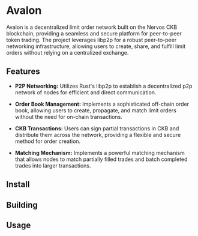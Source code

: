 # Avalon

Avalon is a decentralized limit order network built on the Nervos CKB blockchain, providing a seamless and secure platform for peer-to-peer token trading. The project leverages libp2p for a robust peer-to-peer networking infrastructure, allowing users to create, share, and fulfill limit orders without relying on a centralized exchange.

## Features

- **P2P Networking:** Utilizes Rust's libp2p to establish a decentralized p2p network of nodes for efficient and direct communication.

- **Order Book Management:** Implements a sophisticated off-chain order book, allowing users to create, propagate, and match limit orders without the need for on-chain transactions.

- **CKB Transactions:** Users can sign partial transactions in CKB and distribute them across the network, providing a flexible and secure method for order creation.

- **Matching Mechanism:** Implements a powerful matching mechanism that allows nodes to match partially filled trades and batch completed trades into larger transactions.

## Install

## Building

## Usage
